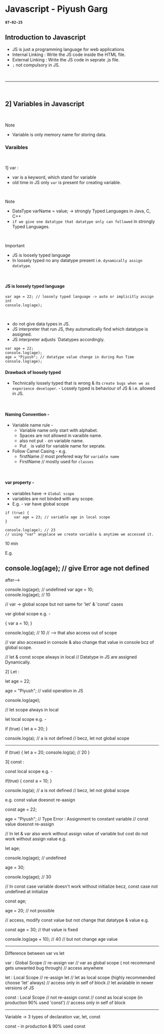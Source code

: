 # Javascript - Piyush Garg

#### `07-02-25`

## Introduction to Javascript

- JS is just a programming language for web applications
- Internal Linking : Write the JS code inside the HTML file.
- External Linking : Write the JS code in seprate .js file.
- `;` not compulsory in JS.
<br>

-------------------
<br>

## 2] Variables in Javascript
<br>

> [!NOTE]
> - Variable is only memory name for storing data.

### Varaibles 
<br>

1] var :
- var is a keyword, which stand for variable
- old time in JS only `var` is present for creating variable.
<br>
  
> [!NOTE]
> - DataType varName = value; -> strongly Typed Languages in Java, C, C++
> - `if we give one datatype that datatype only can followed` in strongly Typed Languages.
<br>

> [!IMPORTANT]
> - JS is loosely typed language
> - In loosely typed no any datatype present i.e. `dynamically assign datatype`.
<br>

#### JS is loosely typed language
```JS
var age = 22; // loosely typed language -> auto or implicitly assign int
console.log(age);
```
<br>

- do not give data types in JS.
- JS interpreter that run JS, they automatically find which datatype is assigned.
- JS interpreter adjusts `Datatypes accordingly. 
  
```JS
var age = 22;
console.log(age);
age = "Piyush"; // datatype value change in during Run Time
console.log(age);
```

#### Drawback of loosely typed
- Technically lossely typed that is wrong & its `create bugs when we as experience developer`. - Lossely typed is  behaviour of JS & i.e. allowed in JS.
<br>

#### Naming Convention - 
- Variable name rule -
  - Variable name only start with alphabet.
  - Spaces are not allowed in varaible name.
  - also not put `-` on variable name.
  - Put `_` is valid for variable name for seprate.
- Follow Camel Casing - e.g.
  - firstName // most prefered way for `variable name`
  - FirstName // mostly used for `classes`
<br>

#### var property - 
- variables have -> `Global scope`
- variables are not binded with any scope. 
- E.g. - var have global scope 
```JS
if (true) {
	var age = 23; // variable age in local scope
}

console.log(age); // 23 
// using "var" anyplace we create variable & anytime we accessed it.
```

10 min 





E.g. 

console.log(age); // give Error age not defined
---

after-->

console.log(age);   // undefined 
var age = 10;   
console.log(age); // 10 

// var -> global scope but not same for 'let' & 'const' cases 

var global scope e.g. -

{
	var a = 10;
}

console.log(a); // 10 // --> that also access out of scope

// var also accessed in console & also change that value in console bcz of global scope.


// let & const scope always in local
// Datatype in JS are assigned Dynamically.

2] Let : 

let age = 22;

age = "Piyush";  // valid operation in JS

console.log(age);

// let scope always in local


let local scope e.g. -

if (true) {
	let a = 20;
}

console.log(a); // a is not defined // becz, let not global scope 

------------

if (true) {
	let a = 20;
	console.log(a);  // 20
}



3] const :

const local scope e.g. -

if(true) {
	const a = 10;
}

console.log(a); // a is not defined // becz, let not global scope 




e.g. const value doesnot re-aasign

const age = 22; 

age = "Piyush";  // Type Error : Assignment to constant variable
// const value doesnot re-assign


// In let & var also work without assign value of variable but cost do not work without assign value
e.g. 

let age;

console.log(age); // undefined

age = 30;

console.log(age); // 30


// In const case variable doesn't work without initialize becz, const case not undefined at initialize 

const age;

age = 20;  // not possible


// access, modify const value but not change that datatype & value e.g.

const age = 30;  // that value is fixed

console.log(age + 10); // 40 // but not change age value


-----
Difference between var vs let

var : Global Scope
// re-assign var 
// var as global scope ( not recommand gets unwanted bug through) 
// access anywhere 

let : Local Scope
// re-assign let 
// let as local scope (highly recommended choose 'let' always)
// access only in self of block 
// let avialable in newer versions of JS

const : Local Scope
// not re-assign const 
// const as local scope (in production 90% used 'const')
// access only in self of block 

---------


Variable -> 3 types of declaration
var, let, const


const - in production & 90% used const

